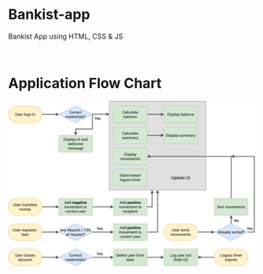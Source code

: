 # Bankist-app
 Bankist App using HTML, CSS & JS

<br>
<h1>Application Flow Chart</h1>
<img src="./Bankist-flowchart.png" alt="img">
